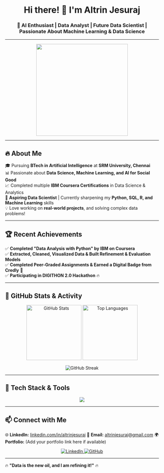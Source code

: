 <h1 align="center">Hi there! 👋 I'm Altrin Jesuraj</h1>
<h3 align="center">🚀 AI Enthusiast | Data Analyst | Future Data Scientist | Passionate About Machine Learning & Data Science</h3>

---
  
<p align="center">
  <img src="https://media.giphy.com/media/3ov9k9AyzTi3q0bTF6/giphy.gif" width="300px">
</p>

---

## 🔥 **About Me**  
🎓 Pursuing **BTech in Artificial Intelligence** at **SRM University, Chennai**  
📊 Passionate about **Data Science, Machine Learning, and AI for Social Good**  
📈 Completed multiple **IBM Coursera Certifications** in Data Science & Analytics  
🎯 **Aspiring Data Scientist** | Currently sharpening my **Python, SQL, R, and Machine Learning** skills  
💡 Love working on **real-world projects**, and solving complex data problems!  

---

## 🏆 **Recent Achievements**  

✅ **Completed "Data Analysis with Python" by IBM on Coursera**  
✅ **Extracted, Cleaned, Visualized Data & Built Refinement & Evaluation Models**  
✅ **Completed Peer-Graded Assignments & Earned a Digital Badge from Credly** 🏅  
✅ **Participating in DIGITHON 2.0 Hackathon** 🔥  

---
  
## 🚀 **GitHub Stats & Activity**  
<p align="center">
  <img src="https://github-readme-stats.vercel.app/api?username=altrinjesuraj&show_icons=true&theme=radical" alt="GitHub Stats" height="180px">
  <img src="https://github-readme-stats.vercel.app/api/top-langs/?username=altrinjesuraj&layout=compact&theme=radical" alt="Top Languages" height="180px">
</p>

<p align="center">
  <img src="https://github-readme-streak-stats.herokuapp.com/?user=altrinjesuraj&theme=radical" alt="GitHub Streak">
</p>

---

## 🔧 **Tech Stack & Tools**  
<p align="center">
  <img src="https://skillicons.dev/icons?i=python,r,java,sqlite,mysql,tensorflow,pandas,numpy,scikit-learn,excel,git,github,vscode" />
</p>

---

## 📫 **Connect with Me**  
🌐 **LinkedIn:** [linkedin.com/in/altrinjesuraj]([https://www.linkedin.com/in/altrinjesuraj](https://www.linkedin.com/in/altrin-jesuraj-515043315/))  
📧 **Email:** altrinjesuraj@gmail.com 
🌍 **Portfolio:** (Add your portfolio link here if available)  

<p align="center">
  <a href="https://www.linkedin.com/in/altrinjesuraj">
    <img src="https://img.shields.io/badge/LinkedIn-blue?style=for-the-badge&logo=linkedin" alt="LinkedIn">
  </a>
  <a href="https://github.com/altrinjesuraj">
    <img src="https://img.shields.io/badge/GitHub-black?style=for-the-badge&logo=github" alt="GitHub">
  </a>
</p>

---

🔥 **"Data is the new oil, and I am refining it!"** 🔥  


<!---
ALTRIN43/ALTRIN43 is a ✨ special ✨ repository because its `README.md` (this file) appears on your GitHub profile.
You can click the Preview link to take a look at your changes.
--->
